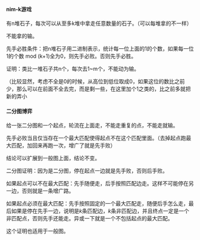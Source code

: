 #### nim-k游戏

有n堆石子，每次可以从至多k堆中拿走任意数量的石子。（可以每堆拿的不一样）

不能拿的输。

先手必胜条件：把n堆石子用二进制表示，统计每一位上面的1的个数，如果每一位1的个数 mod (k+1)全为0，则先手必败。否则先手必胜。

证明：类比一堆石子共n个，每次去1~m个，不能动为输。

（比较显然，考虑不全是0的时候，从高位到低位取成0，如果这位的数比之前少，那么可以在前面不全去完，而是剩一些，在这里加个1之类的，比之前多就把新的弄小



#### 二分图博弈

给一张二分图和一个起点，轮流在上面走，不能走重复的点，不能走就输。

先手必败当且仅当存在一个最大匹配使得起点不在这个匹配里面。（去掉起点跑最大匹配，加回来再跑一次，增广了就是先手败）

结论可以扩展到一般图上面，结论不变。

二分图证明：因为是二分图，停在起点一边就是先手败，否则后手败。

如果起点可以不在最大匹配：先手随便走，后手按照匹配边走。这样不可能停在另一边，否则就是一条增广路。

如果起点必须在最大匹配：先手按照固定的一个最大匹配走，随便后手怎么走，最后如果是停在先手一边，说明是$k$条匹配边，$k$条非匹配边，并且终点一定是一个非匹配点，否则先手还能走。异或一下就是一个不包括起点的最大匹配。

这个证明也适用于一般图。